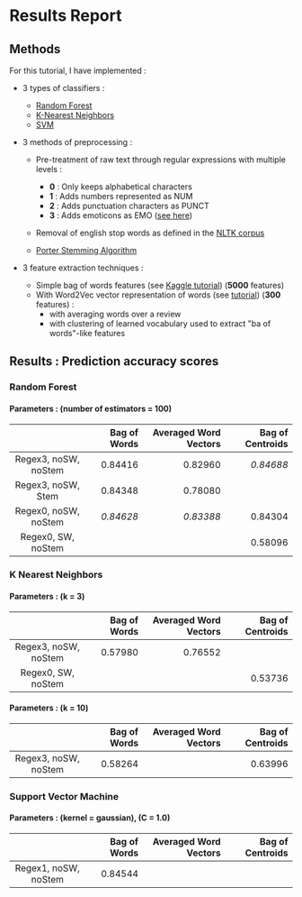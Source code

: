 # Results Report

## Methods

For this tutorial, I have implemented :

+ 3 types of classifiers :
    + [Random Forest](http://scikit-learn.org/stable/modules/ensemble.html#forest)
    + [K-Nearest Neighbors](http://scikit-learn.org/stable/modules/neighbors.html)
    + [SVM](http://scikit-learn.org/stable/modules/svm.html#classification)

+ 3 methods of preprocessing :
    + Pre-treatment of raw text through regular expressions with multiple levels :
        + __0__ : Only keeps alphabetical characters
        + __1__ : Adds numbers represented as NUM
        + __2__ : Adds punctuation characters as PUNCT
        + __3__ : Adds emoticons as EMO ([see here](http://sentiment.christopherpotts.net/tokenizing.html#emoticons))
        
    + Removal of english stop words as defined in the [NLTK corpus](http://www.nltk.org/book/ch02.html#code-unusual)
    + [Porter Stemming Algorithm](http://www.nltk.org/howto/stem.html)
    
+ 3 feature extraction techniques :
    + Simple bag of words features (see [Kaggle tutorial](https://www.kaggle.com/c/word2vec-nlp-tutorial/details/part-1-for-beginners-bag-of-words)) (__5000__ features)
    + With Word2Vec vector representation of words (see [tutorial](https://www.kaggle.com/c/word2vec-nlp-tutorial/details/part-3-more-fun-with-word-vectors)) (__300__ features) :
        + with averaging words over a review
        + with clustering of learned vocabulary used to extract "ba of words"-like features
        
## Results : Prediction accuracy scores

### Random Forest

#### Parameters : (number of estimators = __100__)

|  | Bag of Words | Averaged Word Vectors | Bag of Centroids |
| :---: | ---: | ---: | ---: |
| Regex3, noSW, noStem | 0.84416 | 0.82960 | _0.84688_ |
| Regex3, noSW, Stem | 0.84348 | 0.78080 |  |
| Regex0, noSW, noStem | _0.84628_ | _0.83388_ | 0.84304 |
| Regex0, SW, noStem |  |  | 0.58096 |

### K Nearest Neighbors

#### Parameters : (k = __3__)

|  | Bag of Words | Averaged Word Vectors | Bag of Centroids |
| :---: | ---: | ---: | ---: |
| Regex3, noSW, noStem | 0.57980 | 0.76552 |  |
| Regex0, SW, noStem |  |  | 0.53736 |

#### Parameters : (k = __10__)

|  | Bag of Words | Averaged Word Vectors | Bag of Centroids |
| :---: | ---: | ---: | ---: |
| Regex3, noSW, noStem | 0.58264 |  | 0.63996 |

### Support Vector Machine

#### Parameters : (kernel = __gaussian__), (C = __1.0__)

|  | Bag of Words | Averaged Word Vectors | Bag of Centroids |
| :---: | ---: | ---: | ---: |
| Regex1, noSW, noStem | 0.84544 |  |  |